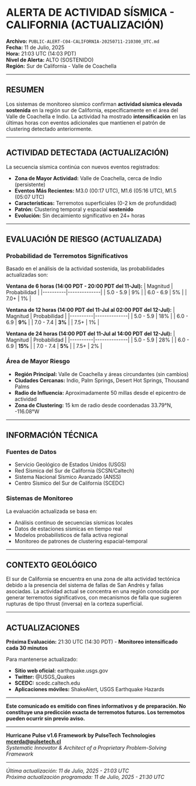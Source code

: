 # **ALERTA DE ACTIVIDAD SÍSMICA - CALIFORNIA (ACTUALIZACIÓN)**

**Archivo:** `PUBLIC-ALERT-C04-CALIFORNIA-20250711-210300_UTC.md`  
**Fecha:** 11 de Julio, 2025  
**Hora:** 21:03 UTC (14:03 PDT)  
**Nivel de Alerta:** ALTO (SOSTENIDO)  
**Región:** Sur de California - Valle de Coachella

---

## **RESUMEN**

Los sistemas de monitoreo sísmico confirman **actividad sísmica elevada sostenida** en la región sur de California, específicamente en el área del Valle de Coachella e Indio. La actividad ha mostrado **intensificación** en las últimas horas con eventos adicionales que mantienen el patrón de clustering detectado anteriormente.

---

## **ACTIVIDAD DETECTADA (ACTUALIZACIÓN)**

La secuencia sísmica continúa con nuevos eventos registrados:

- **Zona de Mayor Actividad:** Valle de Coachella, cerca de Indio (persistente)
- **Eventos Más Recientes:** M3.0 (00:17 UTC), M1.6 (05:16 UTC), M1.5 (05:07 UTC)
- **Características:** Terremotos superficiales (0-2 km de profundidad)
- **Patrón:** Clustering temporal y espacial **sostenido**
- **Evolución:** Sin decaimiento significativo en 24+ horas

---

## **EVALUACIÓN DE RIESGO (ACTUALIZADA)**

### **Probabilidad de Terremotos Significativos**

Basado en el análisis de la actividad sostenida, las probabilidades actualizadas son:

**Ventana de 6 horas (14:00 PDT - 20:00 PDT del 11-Jul):**
| Magnitud | Probabilidad |
|----------|--------------|
| 5.0 - 5.9 | 9% |
| 6.0 - 6.9 | 5% |
| 7.0+ | 1% |

**Ventana de 12 horas (14:00 PDT del 11-Jul al 02:00 PDT del 12-Jul):**
| Magnitud | Probabilidad |
|----------|--------------|
| 5.0 - 5.9 | 18% |
| 6.0 - 6.9 | **9%** |
| 7.0 - 7.4 | **3%** |
| 7.5+ | 1% |

**Ventana de 24 horas (14:00 PDT del 11-Jul al 14:00 PDT del 12-Jul):**
| Magnitud | Probabilidad |
|----------|--------------|
| 5.0 - 5.9 | 28% |
| 6.0 - 6.9 | **15%** |
| 7.0 - 7.4 | **5%** |
| 7.5+ | 2% |

### **Área de Mayor Riesgo**

- **Región Principal:** Valle de Coachella y áreas circundantes (sin cambios)
- **Ciudades Cercanas:** Indio, Palm Springs, Desert Hot Springs, Thousand Palms
- **Radio de Influencia:** Aproximadamente 50 millas desde el epicentro de actividad
- **Zona de Clustering:** 15 km de radio desde coordenadas 33.79°N, -116.08°W

---

## **INFORMACIÓN TÉCNICA**

### **Fuentes de Datos**
- Servicio Geológico de Estados Unidos (USGS)
- Red Sísmica del Sur de California (SCSN/Caltech)
- Sistema Nacional Sísmico Avanzado (ANSS)
- Centro Sísmico del Sur de California (SCEDC)

### **Sistemas de Monitoreo**
La evaluación actualizada se basa en:
- Análisis continuo de secuencias sísmicas locales
- Datos de estaciones sísmicas en tiempo real
- Modelos probabilísticos de falla activa regional
- Monitoreo de patrones de clustering espacial-temporal

---

## **CONTEXTO GEOLÓGICO**

El sur de California se encuentra en una zona de alta actividad tectónica debido a la presencia del sistema de fallas de San Andrés y fallas asociadas. La actividad actual se concentra en una región conocida por generar terremotos significativos, con mecanismos de falla que sugieren rupturas de tipo thrust (inversa) en la corteza superficial.

---

## **ACTUALIZACIONES**

**Próxima Evaluación:** 21:30 UTC (14:30 PDT) - **Monitoreo intensificado cada 30 minutos**

Para mantenerse actualizado:
- **Sitio web oficial:** earthquake.usgs.gov
- **Twitter:** @USGS_Quakes
- **SCEDC:** scedc.caltech.edu
- **Aplicaciones móviles:** ShakeAlert, USGS Earthquake Hazards

---

**Este comunicado es emitido con fines informativos y de preparación. No constituye una predicción exacta de terremotos futuros. Los terremotos pueden ocurrir sin previo aviso.**

---

**Hurricane Pulse v1.6 Framework by PulseTech Technologies**  
**mcerda@pulsetech.cl**  
*Systematic Innovator & Architect of a Proprietary Problem-Solving Framework*

---

*Última actualización: 11 de Julio, 2025 - 21:03 UTC*  
*Próxima actualización programada: 11 de Julio, 2025 - 21:30 UTC*
